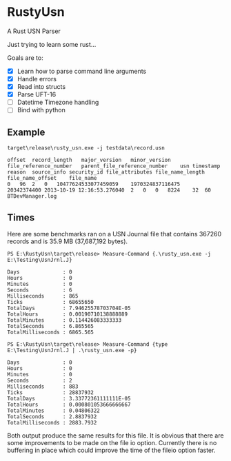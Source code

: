# RustyUsn
A Rust USN Parser

Just trying to learn some rust...

Goals are to:
- [x] Learn how to parse command line arguments
- [x] Handle errors
- [x] Read into structs
- [x] Parse UFT-16
- [ ] Datetime Timezone handling
- [ ] Bind with python

## Example
```
target\release\rusty_usn.exe -j testdata\record.usn

offset	record_length	major_version	minor_version	file_reference_number	parent_file_reference_number	usn	timestamp	reason	source_info	security_id	file_attributes	file_name_length	file_name_offset	file_name
0	96	2	0	10477624533077459059	1970324837116475	20342374400	2013-10-19 12:16:53.276040	2	0	0	8224	32	60	BTDevManager.log

```

## Times
Here are some benchmarks ran on a USN Journal file that contains 367260 records and is 35.9 MB (37,687,192 bytes).

```
PS E:\RustyUsn\target\release> Measure-Command {.\rusty_usn.exe -j E:\Testing\UsnJrnl.J}

Days              : 0
Hours             : 0
Minutes           : 0
Seconds           : 6
Milliseconds      : 865
Ticks             : 68655650
TotalDays         : 7.94625578703704E-05
TotalHours        : 0.00190710138888889
TotalMinutes      : 0.114426083333333
TotalSeconds      : 6.865565
TotalMilliseconds : 6865.565
```

```
PS E:\RustyUsn\target\release> Measure-Command {type E:\Testing\UsnJrnl.J | .\rusty_usn.exe -p}

Days              : 0
Hours             : 0
Minutes           : 0
Seconds           : 2
Milliseconds      : 883
Ticks             : 28837932
TotalDays         : 3.33772361111111E-05
TotalHours        : 0.000801053666666667
TotalMinutes      : 0.04806322
TotalSeconds      : 2.8837932
TotalMilliseconds : 2883.7932
```

Both output produce the same results for this file. It is obvious that there are some improvements to be made on the file io option. Currently there is no buffering in place which could improve the time of the fileio option faster.
